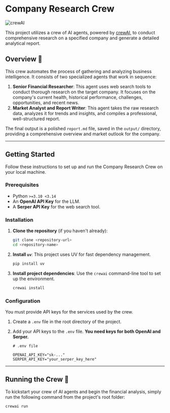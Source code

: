 # Company Research Crew

![crewAI](https://img.shields.io/badge/powered%20by-crewAI-blue?style=for-the-badge)

This project utilizes a crew of AI agents, powered by [crewAI](https://crewai.com), to conduct comprehensive research on a specified company and generate a detailed analytical report.

## Overview 📝

This crew automates the process of gathering and analyzing business intelligence. It consists of two specialized agents that work in sequence:

1.  **Senior Financial Researcher**: This agent uses web search tools to conduct thorough research on the target company. It focuses on the company's current health, historical performance, challenges, opportunities, and recent news.
2.  **Market Analyst and Report Writer**: This agent takes the raw research data, analyzes it for trends and insights, and compiles a professional, well-structured report.

The final output is a polished `report.md` file, saved in the `output/` directory, providing a comprehensive overview and market outlook for the company.

***

## Getting Started

Follow these instructions to set up and run the Company Research Crew on your local machine.

### Prerequisites

* Python `>=3.10 <3.14`
* An **OpenAI API Key** for the LLM.
* A **Serper API Key** for the web search tool.

### Installation

1.  **Clone the repository** (if you haven't already):
    ```bash
    git clone <repository-url>
    cd <repository-name>
    ```

2.  **Install `uv`**: This project uses UV for fast dependency management.
    ```bash
    pip install uv
    ```

3.  **Install project dependencies**: Use the `crewai` command-line tool to set up the environment.
    ```bash
    crewai install
    ```

### Configuration

You must provide API keys for the services used by the crew.

1.  Create a `.env` file in the root directory of the project.
2.  Add your API keys to the `.env` file. **You need keys for both OpenAI and Serper.**

    ```env
    # .env file

    OPENAI_API_KEY="sk-..."
    SERPER_API_KEY="your_serper_key_here"
    ```

***

## Running the Crew 🚀

To kickstart your crew of AI agents and begin the financial analysis, simply run the following command from the project's root folder:

```bash
crewai run
